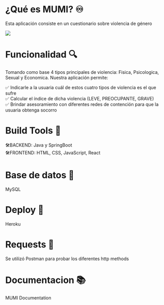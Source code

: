 # ¿Qué es MUMI? ♾

Esta aplicación consiste en un cuestionario sobre violencia de género

<div style="width: 100%">
<img src="https://github.com/iararoldan99/MUMI/blob/master/src/main/resources/img/Desktop%20-%2012.png?raw=true"/>
  </div>

# Funcionalidad 🔍

Tomando como base 4 tipos principales de violencia: Fisica, Psicologica, Sexual y Economica.
Nuestra aplicación permite: 

✅ Indicarle a la usuaria cuál de estos cuatro tipos de violencia es el que sufre <br>
✅ Calcular el índice de dicha violencia (LEVE, PREOCUPANTE, GRAVE) <br>
✅ Brindar asesoramiento con diferentes redes de contención para que la usuaria obtenga socorro <br>

# Build Tools 🔧
🛠BACKEND: Java y SpringBoot<br>
🛠FRONTEND: HTML, CSS, JavaScript, React<br>

# Base de datos 📂
MySQL

# Deploy 🚀
Heroku

# Requests  📡 
Se utilizó Postman para probar los diferentes http methods 

# Documentacion 📚

MUMI Documentation

